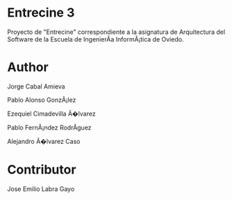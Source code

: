 Entrecine 3
===========

Proyecto de "Entrecine" correspondiente a la asignatura de Arquitectura del Software de la Escuela de IngenierÃ­a InformÃ¡tica de Oviedo.

Author
==========
Jorge Cabal Amieva

Pablo Alonso GonzÃ¡lez

Ezequiel Cimadevilla Ã�lvarez

Pablo FernÃ¡ndez RodrÃ­guez

Alejandro Ã�lvarez Caso

Contributor
======
Jose Emilio Labra Gayo
